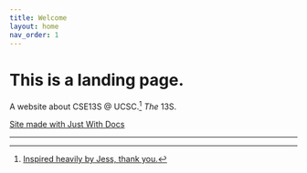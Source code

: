 ```yaml
---
title: Welcome
layout: home
nav_order: 1
---
```


# This is a landing page.

A website about CSE13S @ UCSC.[^1] *The* 13S.

[Site made with Just With Docs][Just the Docs]

----

[^1]: [Inspired heavily by Jess, thank you.](https://13s-docs.jessie.id/)

[Just the Docs]: https://just-the-docs.github.io/just-the-docs/
